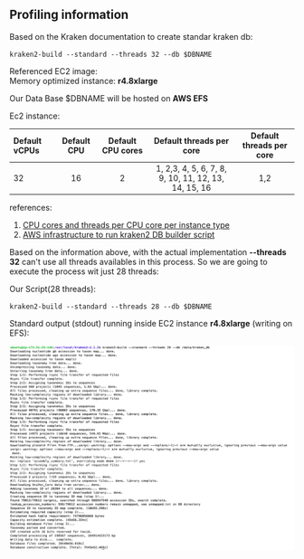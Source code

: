 ## Profiling information

Based on the Kraken documentation to create standar kraken db:

```shell
kraken2-build --standard --threads 32 --db $DBNAME
```

Referenced EC2 image:</br> 
Memory optimized instance: **r4.8xlarge**

Our Data Base $DBNAME will be hosted on **AWS EFS** 

Ec2 instance: 

| Default vCPUs	    | Default CPU | Default CPU cores | Default threads per core  | Default threads per core  |
| :---------------- | :---------: | :---------------: | :-----------------------: | :-----------------------: | 
| 32                |  16         |  2                |   1, 2,3, 4, 5, 6, 7, 8, 9, 10, 11, 12, 13, 14, 15, 16 |1,2|    


references:  
1. [CPU cores and threads per CPU core per instance type](https://docs.aws.amazon.com/AWSEC2/latest/UserGuide/cpu-options-supported-instances-values.html)
2. [AWS infrastructure to run kraken2 DB builder script](https://github.com/ldipotetjob/kraken2/blob/kraken2aws_profilingfromv2.1.3/docs/awsStandardDB/profilingpngs/kraken-ecs-efs.jpg)

Based on the information above, with the actual implementation  **--threads 32**  can't use all threads availables in this process. So we are going to execute the process wit just 28 threads: 

Our Script(28 threads):

```shell
kraken2-build --standard --threads 28 --db $DBNAME
```

Standard output (stdout) running inside EC2 instance **r4.8xlarge** (writing on EFS): 

![Image](,,/../profilingpngs/stdout-kraken-buildb.png)


